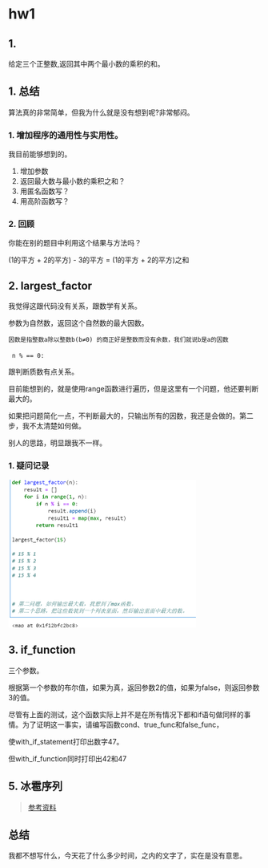 # hw1

## 1. 

给定三个正整数,返回其中两个最小数的乘积的和。

## 1. 总结

算法真的非常简单，但我为什么就是没有想到呢?非常郁闷。



### 1. 增加程序的通用性与实用性。

我目前能够想到的。

1. 增加参数
2. 返回最大数与最小数的乘积之和？
3. 用匿名函数写？
4. 用高阶函数写？

### 2. 回顾

你能在别的题目中利用这个结果与方法吗？



(1的平方 + 2的平方) - 3的平方 = (1的平方 + 2的平方)之和





## 2. largest_factor

我觉得这跟代码没有关系，跟数学有关系。

参数为自然数，返回这个自然数的最大因数。

```
因数是指整数a除以整数b(b≠0) 的商正好是整数而没有余数，我们就说b是a的因数

 n % == 0: 
```



跟判断质数有点关系。

目前能想到的，就是使用range函数进行遍历，但是这里有一个问题，他还要判断最大的。

如果把问题简化一点，不判断最大的，只输出所有的因数，我还是会做的。第二步，我不太清楚如何做。





别人的思路，明显跟我不一样。



### 1. 疑问记录

<img src="hw1%E6%80%BB%E7%BB%93.assets/image-20220930214345949-16645454290071.png" alt="image-20220930214345949" style="zoom:50%;" />











## 3. if_function

三个参数。

根据第一个参数的布尔值，如果为真，返回参数2的值，如果为false，则返回参数3的值。



尽管有上面的测试，这个函数实际上并不是在所有情况下都和if语句做同样的事情。为了证明这一事实，请编写函数cond、true_func和false_func，

使with_if_statement打印出数字47。

但with_if_function同时打印出42和47







## 5. 冰雹序列



> [参考资料](https://zh.wikipedia.org/wiki/%E8%80%83%E6%8B%89%E5%85%B9%E7%8C%9C%E6%83%B3)

















## 总结

我都不想写什么，今天花了什么多少时间，之内的文字了，实在是没有意思。

